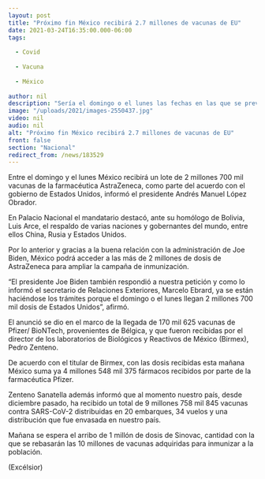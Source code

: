 ```yaml
---
layout: post
title: "Próximo fin México recibirá 2.7 millones de vacunas de EU"
date: 2021-03-24T16:35:00.000-06:00
tags:
  
  - Covid
  
  - Vacuna
  
  - México
  
author: nil
description: "Sería el domingo o el lunes las fechas en las que se prevé que lleguen las dosis de AstraZeneca acordadas; mañana llegan dosis de Sinovac y México sumará más de 10 millones de dosis"
image: "/uploads/2021/images-2550437.jpg"
video: nil
audio: nil
alt: "Próximo fin México recibirá 2.7 millones de vacunas de EU"
front: false
section: "Nacional"
redirect_from: /news/183529
---
```


Entre el domingo y el lunes México recibirá un lote de 2 millones 700 mil vacunas de la farmacéutica AstraZeneca, como parte del acuerdo con el gobierno de Estados Unidos, informó el presidente Andrés Manuel López Obrador.

En Palacio Nacional el mandatario destacó, ante su homólogo de Bolivia, Luis Arce, el respaldo de varias naciones y gobernantes del mundo, entre ellos China, Rusia y Estados Unidos.

Por lo anterior y gracias a la buena relación con la administración de Joe Biden, México podrá acceder a las más de 2 millones de dosis de AstraZeneca para ampliar la campaña de inmunización.

“El presidente Joe Biden también respondió a nuestra petición y como lo informó el secretario de Relaciones Exteriores, Marcelo Ebrard, ya se están haciéndose los trámites porque el domingo o el lunes llegan 2 millones 700 mil dosis de Estados Unidos”, afirmó.

El anunció se dio en el marco de la llegada de 170 mil 625 vacunas de Pfizer/ BioNTech, provenientes de Bélgica, y que fueron recibidas por el director de los laboratorios de Biológicos y Reactivos de México (Birmex), Pedro Zenteno.

De acuerdo con el titular de Birmex, con las dosis recibidas esta mañana México suma ya  4 millones 548 mil 375 fármacos recibidos por parte de la farmacéutica Pfizer.

Zenteno Sanatella además informó que al momento nuestro país, desde diciembre pasado, ha recibido un total de 9 millones 758 mil 845 vacunas contra SARS-CoV-2 distribuidas en 20 embarques, 34 vuelos y una distribución que fue envasada en nuestro país.

Mañana se espera el arribo de 1 millón de dosis de Sinovac, cantidad con la que se rebasarán las 10 millones de vacunas adquiridas para inmunizar a la población.

(Excélsior)